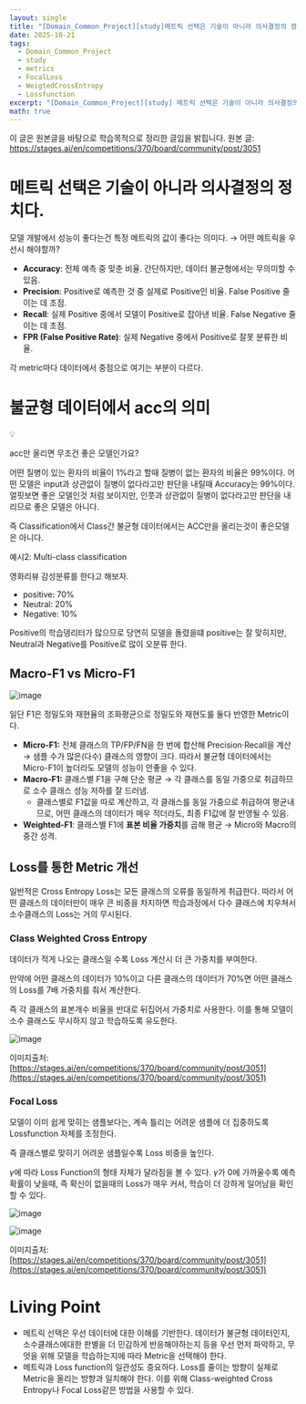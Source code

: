 ```yaml
---
layout: single
title: "[Domain_Common_Project][study]메트릭 선택은 기술이 아니라 의사결정의 정치다."
date: 2025-10-21
tags:
  - Domain_Common_Project
  - study
  - metrics
  - FocalLoss
  - WeigtedCrossEntropy
  - Lossfunction
excerpt: "[Domain_Common_Project][study] 메트릭 선택은 기술이 아니라 의사결정의 정치다."
math: true
---
```


이 글은 원본글을 바탕으로 학습목적으로 정리한 글임을 밝힙니다.
원본 글: https://stages.ai/en/competitions/370/board/community/post/3051

# 메트릭 선택은 기술이 아니라 의사결정의 정치다.

모델 개발에서 성능이 좋다는건 특정 메트릭의 값이 좋다는 의미다. → 어떤 메트릭을 우선시 해야할까?

- **Accuracy**: 전체 예측 중 맞춘 비율. 간단하지만, 데이터 불균형에서는 무의미할 수 있음.
- **Precision**: Positive로 예측한 것 중 실제로 Positive인 비율. False Positive 줄이는 데 초점.
- **Recall**: 실제 Positive 중에서 모델이 Positive로 잡아낸 비율. False Negative 줄이는 데 초점.
- **FPR (False Positive Rate)**: 실제 Negative 중에서 Positive로 잘못 분류한 비율.

각 metric마다 데이터에서 중점으로 여기는 부분이 다르다.

 

# 불균형 데이터에서 acc의 의미

<aside>
💡

acc만 올리면 무조건 좋은 모델인가요?

</aside>

어떤 질병이 있는 환자의 비율이 1%라고 할때 질병이 없는 환자의 비율은 99%이다. 어떤 모델은 input과 상관없이 질병이 없다라고만 판단을 내릴때 Accuracy는 99%이다. 얼핏보면 좋은 모델인것 처럼 보이지만, 인풋과 상관없이 질병이 없다라고만 판단을 내리므로 좋은 모델은 아니다.

즉 Classification에서 Class간 불균형 데이터에서는 ACC만을 올리는것이 좋은모델은 아니다.

예시2: Multi-class classification

영화리뷰 감성분류를 한다고 해보자.

- positive: 70%
- Neutral: 20%
- Negative: 10%

Positive의 학습뎅리터가 많으므로 당연히 모델을 돌렸을떄 positive는 잘 맞히지만, Neutral과 Negative를 Positive로 많이 오분류 한다.

## Macro-F1 vs Micro-F1

![image](/assets/images/2025-10-22-22-42-00.png)

일단 F1은 정밀도와 재현율의 조화평균으로 정밀도와 재현도룰 둘다 반영한 Metric이다.

- **Micro-F1:** 전체 클래스의 TP/FP/FN을 한 번에 합산해 Precision·Recall을 계산 → 샘플 수가 많은(다수) 클래스의 영향이 크다. 따라서 불균형 데이터에서는 Micro-F1이 높더라도 모델의 성능이 안좋을 수 있다.
- **Macro-F1:** 클래스별 F1을 구해 단순 평균 → 각 클래스를 동일 가중으로 취급하므로 소수 클래스 성능 저하를 잘 드러냄.
    - 클래스별로 F1값을 따로 계산하고, 각 클래스를 동일 가중으로 취급하여 평균내므로, 어떤 클래스의 데이터가 매우 적더라도, 최종 F1값에 잘 반영될 수 있음.
- **Weighted-F1**: 클래스별 F1에 **표본 비율 가중치**를 곱해 평균 → Micro와 Macro의 중간 성격.

## Loss를 통한 Metric 개선

일반적은 Cross Entropy Loss는 모든 클래스의 오류를 동일하게 취급한다. 따라서 어떤 클래스의 데이터만이 매우 큰 비중을 차지하면 학습과정에서 다수 클래스에 치우쳐서 소수클래스의 Loss는 거의 무시된다.

### Class Weighted Cross Entropy

데이터가 적게 나오는 클래스일 수록 Loss 계산시 더 큰 가중치를 부여한다.

만약에 어떤 클래스의 데이터가 10%이고 다른 클래스의 데이터가 70%면 어떤 클래스의 Loss를 7배 가중치를 줘서 계산한다.

즉 각 클래스의 표본개수 비율을 반대로 뒤집어서 가중치로 사용한다. 이를 통해 모델이 소수 클래스도 무시하지 않고 학습하도록 유도한다.

![image](/assets/images/2025-10-22-22-42-09.png)

이미지출처: [https://stages.ai/en/competitions/370/board/community/post/3051](https://stages.ai/en/competitions/370/board/community/post/3051)

### Focal Loss

모델이 이미 쉽게 맞히는 샘플보다는, 계속 틀리는 어려운 샘플에 더 집중하도록 Lossfunction 자체를 조정한다.

즉 클래스별로 맞히기 어려운 샘플일수록 Loss 비중을 높인다.

$\gamma$에 따라 Loss Function의 형태 자체가 달라짐을 볼 수 있다.  $\gamma$가 0에 가까울수록 예측확률이 낮을때, 즉 확신이 없을때의 Loss가 매우 커서, 학습이 더 강하게 일어남을 확인할 수 있다.

![image](/assets/images/2025-10-22-22-42-16.png)

![image](/assets/images/2025-10-22-22-42-23.png)

이미지출처: [https://stages.ai/en/competitions/370/board/community/post/3051](https://stages.ai/en/competitions/370/board/community/post/3051)

# Living Point

- 메트릭 선택은 우선 데이터에 대한 이해를 기반한다. 데이터가 불균형 데이터인지, 소수클래스에대한 판별을 더 민감하게 반응해야하는지 등을 우선 먼저 파악하고, 무엇을 위해 모델을 학습하는지에 따라 Metric을 선택해야 한다.
- 메트릭과 Loss function의 일관성도 중요하다. Loss를 줄이는 방향이 실제로 Metric을 올리는 방향과 일치해야 한다. 이를 위해 Class-weighted Cross Entropy나 Focal Loss같은 방법을 사용할 수 있다.